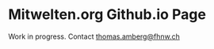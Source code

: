 # Mitwelten.org Github.io Page
Work in progress. Contact [thomas.amberg@fhnw.ch](mailto:thomas.amberg@fhnw.ch)
